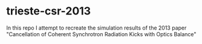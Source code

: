 # trieste-csr-2013
In this repo I attempt to recreate the simulation results of the 2013 paper "Cancellation of Coherent Synchrotron Radiation Kicks with Optics Balance"
